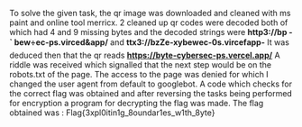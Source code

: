 To solve the given task, the qr image was downloaded and cleaned with ms paint and online tool merricx.
2 cleaned up qr codes were decoded both of which had 4 and 9 missing bytes and the decoded strings were  **http3://bp -` bew÷ec-ps.virced&app/** and **ttx3://bzZe-xybewec-0s.vircefapp-**
It was deduced then that the qr reads **https://byte-cybersec-ps.vercel.app/**
A riddle was received which signalled that the next step would be on the robots.txt of the page.
The access to the page was denied for which I changed the user agent from default to googlebot.
A code which checks for the correct flag was obtained and after reversing the tasks being performed for encryption a program for decrypting the flag was made.
The flag obtained was : Flag{3xpl0itin1g_8oundar1es_w1th_8yte}
